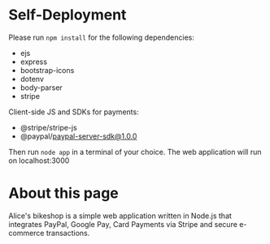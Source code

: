 # Self-Deployment
Please run `npm install` for the following dependencies:
- ejs
- express
- bootstrap-icons
- dotenv
- body-parser
- stripe

Client-side JS and SDKs for payments:
- @stripe/stripe-js
- @paypal/paypal-server-sdk@1.0.0

Then run `node app` in a terminal of your choice. The web application will run on localhost:3000

# About this page
Alice's bikeshop is a simple web application written in Node.js that integrates PayPal, Google Pay, Card Payments via Stripe and  secure e-commerce transactions.